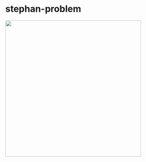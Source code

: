 # stephan-problem
<img src="https://github.com/anvilarth/stephan-problem/blob/master/stephan.gif" width="425"/> 
